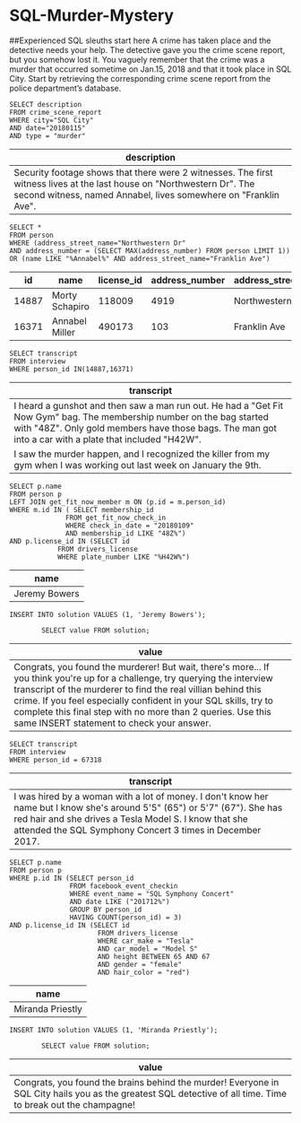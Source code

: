 # SQL-Murder-Mystery

##Experienced SQL sleuths start here
A crime has taken place and the detective needs your help. The detective gave you the crime scene report, but you somehow lost it. You vaguely remember that the crime was a ​murder​ that occurred sometime on ​Jan.15, 2018​ and that it took place in ​SQL City​. Start by retrieving the corresponding crime scene report from the police department’s database.

```
SELECT description
FROM crime_scene_report
WHERE city="SQL City"
AND date="20180115"
AND type = "murder"
```
description|
-----|
Security footage shows that there were 2 witnesses. The first witness lives at the last house on "Northwestern Dr". The second witness, named Annabel, lives somewhere on "Franklin Ave".	|

```
SELECT *
FROM person
WHERE (address_street_name="Northwestern Dr"
AND address_number = (SELECT MAX(address_number) FROM person LIMIT 1))
OR (name LIKE "%Annabel%" AND address_street_name="Franklin Ave")
```

id|	name|	license_id|	address_number|	address_street_name|	ssn|
---|----|-----------|---------------|-------------------|---------|
14887| Morty Schapiro |118009 |	4919|	Northwestern Dr|	111564949|
16371|	Annabel Miller|	490173|	103	|Franklin Ave|	318771143|

```
SELECT transcript 
FROM interview 
WHERE person_id IN(14887,16371) 
```

transcript|
----|
I heard a gunshot and then saw a man run out. He had a "Get Fit Now Gym" bag. The membership number on the bag started with "48Z". Only gold members have those bags. The man got into a car with a plate that included "H42W".|
I saw the murder happen, and I recognized the killer from my gym when I was working out last week on January the 9th.|

```
SELECT p.name
FROM person p
LEFT JOIN get_fit_now_member m ON (p.id = m.person_id)
WHERE m.id IN ( SELECT membership_id 
		      FROM get_fit_now_check_in 
		      WHERE check_in_date = "20180109"
		      AND membership_id LIKE "48Z%")
AND p.license_id IN (SELECT id 
			FROM drivers_license 
			WHERE plate_number LIKE "%H42W%")
```

name|
----|
Jeremy Bowers|

```
INSERT INTO solution VALUES (1, 'Jeremy Bowers');
        
        SELECT value FROM solution;
```
value|
----|
Congrats, you found the murderer! But wait, there's more... If you think you're up for a challenge, try querying the interview transcript of the murderer to find the real villian behind this crime. If you feel especially confident in your SQL skills, try to complete this final step with no more than 2 queries. Use this same INSERT statement to check your answer.|

```
SELECT transcript 
FROM interview 
WHERE person_id = 67318
```
transcript|
------|
I was hired by a woman with a lot of money. I don't know her name but I know she's around 5'5" (65") or 5'7" (67"). She has red hair and she drives a Tesla Model S. I know that she attended the SQL Symphony Concert 3 times in December 2017.|

```
SELECT p.name
FROM person p
WHERE p.id IN (SELECT person_id
			   FROM facebook_event_checkin
			   WHERE event_name = "SQL Symphony Concert"
			   AND date LIKE ("201712%")
			   GROUP BY person_id
			   HAVING COUNT(person_id) = 3)
AND p.license_id IN (SELECT id
					  FROM drivers_license
					  WHERE car_make = "Tesla"
					  AND car_model = "Model S"
					  AND height BETWEEN 65 AND 67
					  AND gender = "female"
					  AND hair_color = "red")
```

name |
-----|
Miranda Priestly|

```
INSERT INTO solution VALUES (1, 'Miranda Priestly');
        
        SELECT value FROM solution;
```
value|
----|
Congrats, you found the brains behind the murder! Everyone in SQL City hails you as the greatest SQL detective of all time. Time to break out the champagne!|
